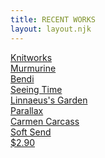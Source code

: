 ```yaml
---
title: RECENT WORKS
layout: layout.njk
---
```

<div class="portfolio-list">
    <div class="portfolio-link"><a href="/works/knitworks/">Knitworks</a></div>
    <div class="portfolio-link"><a href="/works/murmurine/">Murmurine</a></div>
    <div class="portfolio-link"><a href="/works/bendi/">Bendi</a></div>
    <div class="portfolio-link"><a href="/works/seeingtime/">Seeing Time</a></div>
     <div class="portfolio-link"><a href="/works/linnaeusgarden/">Linnaeus's Garden</a></div>
     <div class="portfolio-link"><a href="/works/parallax/">Parallax</a></div>
     <div class="portfolio-link"><a href="/works/carmencarcass/">Carmen Carcass</a></div>
     <div class="portfolio-link"><a href="/works/softsend/">Soft Send</a></div>
    <div class="portfolio-link"><a href="/works/twoninety/">$2.90</a></div>
</div>
